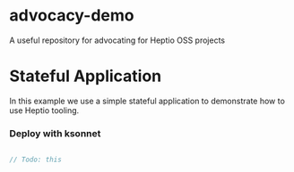 # advocacy-demo

A useful repository for advocating for Heptio OSS projects


# Stateful Application

In this example we use a simple stateful application to demonstrate how to use Heptio tooling.

### Deploy with ksonnet

```go

// Todo: this

```